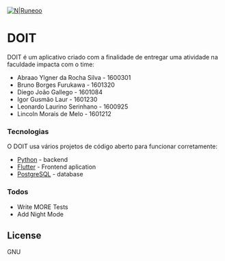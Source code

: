 [![N|Runeoo](https://avatars0.githubusercontent.com/u/48844770?s=200&v=4)](https://runeoo.com.br/)
# DOIT
DOIT é um aplicativo criado com a finalidade de entregar uma atividade na faculdade impacta com o time:
- Abraao Ylgner da Rocha Silva - 1600301
- Bruno Borges Furukawa - 1601320
- Diego João Gallego - 1601084
- Igor Gusmão Laur - 1601230
- Leonardo Laurino Serinhano - 1600925
- Lincoln Morais de Melo - 1601212

### Tecnologias
O DOIT usa vários projetos de código aberto para funcionar corretamente:

* [Python](https://www.python.org/) - backend
* [Flutter](https://flutter.dev/) - Frontend aplication
* [PostgreSQL](https://www.postgresql.org/) - database

### Todos

 - Write MORE Tests
 - Add Night Mode

License
----

GNU

